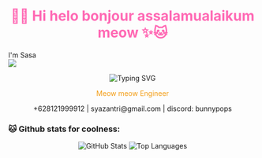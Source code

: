 <h1 align="center" style="color: #ff69b4;">🍓✨ Hi helo bonjour assalamualaikum meow ✨🐱</h1>

I'm Sasa <br>
![](https://komarev.com/ghpvc/?username=syazantri&color=f792b7)

<p align="center">
  <img src="https://readme-typing-svg.demolab.com?font=Fira+Code&duration=3000&pause=1000&color=F78DA7&center=true&width=435&lines=MEOW" alt="Typing SVG" />
</p>

<p align="center" style="color: #f39c12;">Meow meow Engineer</p>

<p align="center">
+628121999912 | syazantri@gmail.com | discord: bunnypops
</p>

### 🐱 Github stats for coolness:

<p align="center">
  <img src="https://github-readme-stats.vercel.app/api?username=syazantri&show_icons=true&hide=stars&theme=rose_pine&icon_color=74597d&title_color=381408&text_color=a37188&bg_color=fcedd2" alt="GitHub Stats" />
  <img src="https://github-readme-stats.vercel.app/api/top-langs/?username=syazantri&layout=compact&theme=rose_pine&title_color=381408&text_color=a37188&bg_color=fcedd2" alt="Top Languages" />
</p>
